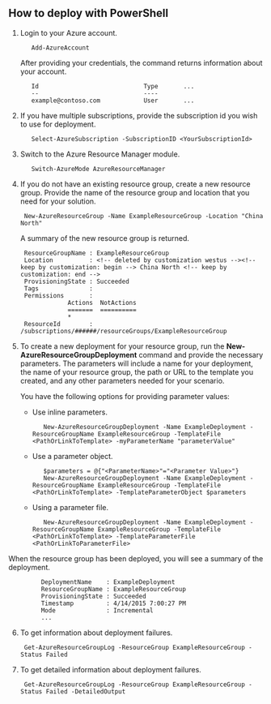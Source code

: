 ## How to deploy with PowerShell

1. Login to your Azure account.

          Add-AzureAccount

   After providing your credentials, the command returns information about your account.

          Id                             Type       ...
          --                             ----    
          example@contoso.com            User       ...   

2. If you have multiple subscriptions, provide the subscription id you wish to use for deployment. 

          Select-AzureSubscription -SubscriptionID <YourSubscriptionId>

3. Switch to the Azure Resource Manager module.

          Switch-AzureMode AzureResourceManager

4. If you do not have an existing resource group, create a new resource group. Provide the name of the resource group and location that you need for your solution.

        New-AzureResourceGroup -Name ExampleResourceGroup -Location "China North"

   A summary of the new resource group is returned.

        ResourceGroupName : ExampleResourceGroup
        Location          : <!-- deleted by customization westus --><!-- keep by customization: begin --> China North <!-- keep by customization: end -->
        ProvisioningState : Succeeded
        Tags              :
        Permissions       :
                    Actions  NotActions
                    =======  ==========
                    *
        ResourceId        : /subscriptions/######/resourceGroups/ExampleResourceGroup

5. To create a new deployment for your resource group, run the **New-AzureResourceGroupDeployment** command and provide the necessary parameters. The parameters will include a name for your deployment, the name of your resource group, the path or URL to the template you created, and any other parameters needed for your scenario. 
   
   You have the following options for providing parameter values: 
   
   - Use inline parameters.

            New-AzureResourceGroupDeployment -Name ExampleDeployment -ResourceGroupName ExampleResourceGroup -TemplateFile <PathOrLinkToTemplate> -myParameterName "parameterValue"

   - Use a parameter object.

            $parameters = @{"<ParameterName>"="<Parameter Value>"}
            New-AzureResourceGroupDeployment -Name ExampleDeployment -ResourceGroupName ExampleResourceGroup -TemplateFile <PathOrLinkToTemplate> -TemplateParameterObject $parameters

   - Using a parameter file.

            New-AzureResourceGroupDeployment -Name ExampleDeployment -ResourceGroupName ExampleResourceGroup -TemplateFile <PathOrLinkToTemplate> -TemplateParameterFile <PathOrLinkToParameterFile>

  When the resource group has been deployed, you will see a summary of the deployment.

             DeploymentName    : ExampleDeployment
             ResourceGroupName : ExampleResourceGroup
             ProvisioningState : Succeeded
             Timestamp         : 4/14/2015 7:00:27 PM
             Mode              : Incremental
             ...

6. To get information about deployment failures.

        Get-AzureResourceGroupLog -ResourceGroup ExampleResourceGroup -Status Failed

7. To get detailed information about deployment failures.

        Get-AzureResourceGroupLog -ResourceGroup ExampleResourceGroup -Status Failed -DetailedOutput
